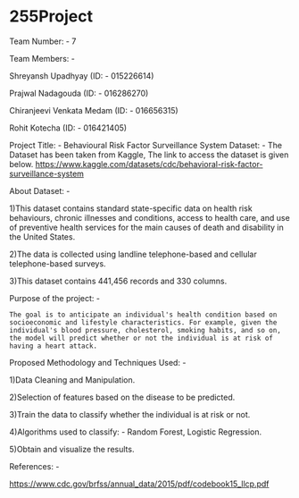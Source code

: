 # 255Project

Team Number: - 7

Team Members: - 

Shreyansh Upadhyay (ID: - 015226614)

Prajwal Nadagouda (ID: - 016286270)

Chiranjeevi Venkata Medam (ID: - 016656315)

Rohit Kotecha (ID: - 016421405)

Project Title: - Behavioural Risk Factor Surveillance System
Dataset: - 
The Dataset has been taken from Kaggle, The link to access the dataset is given below.
https://www.kaggle.com/datasets/cdc/behavioral-risk-factor-surveillance-system

About Dataset: -

1)This dataset contains standard state-specific data on health risk behaviours, chronic illnesses and conditions, access to health care, and use of preventive health services for the main causes of death and disability in the United States. 

2)The data is collected using landline telephone-based and cellular telephone-based surveys.

3)This dataset contains 441,456 records and 330 columns.

Purpose of the project: -
	
	The goal is to anticipate an individual's health condition based on socioeconomic and lifestyle characteristics. For example, given the individual's blood pressure, cholesterol, smoking habits, and so on, the model will predict whether or not the individual is at risk of having a heart attack.	

Proposed Methodology and Techniques Used: -

1)Data Cleaning and Manipulation.

2)Selection of features based on the disease to be predicted.

3)Train the data to classify whether the individual is at risk or not.

4)Algorithms used to classify: - Random Forest, Logistic Regression.

5)Obtain and visualize the results.



References: -

https://www.cdc.gov/brfss/annual_data/2015/pdf/codebook15_llcp.pdf
